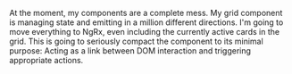 At the moment, my components are a complete mess. My grid component is managing state and emitting in a million different directions. I'm going to move everything to NgRx, even including the currently active cards in the grid. This is going to seriously compact the component to its minimal purpose: Acting as a link between DOM interaction and triggering appropriate actions.

